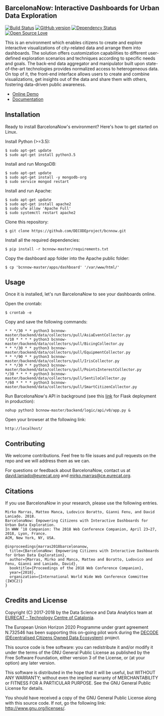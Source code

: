 ## BarcelonaNow: Interactive Dashboards for Urban Data Exploration
[![Build Status](https://travis-ci.org/pages-themes/cayman.svg?branch=master)](https://travis-ci.org/pages-themes/cayman)
[![GitHub version](https://badge.fury.io/gh/boennemann%2Fbadges.svg)](http://badge.fury.io/gh/boennemann%2Fbadges)
[![Dependency Status](https://david-dm.org/boennemann/badges.svg)](https://david-dm.org/boennemann/badges)
[![Open Source Love](https://badges.frapsoft.com/os/gpl/gpl.svg?v=102)](https://github.com/ellerbrock/open-source-badge/)

This is an environment which enables citizens to create and explore interactive visualizations of city-related data and arrange them into dashboards. The solution offers customization capabilities to different user-defined exploration scenarios and techniques according to specific needs and goals. The back-end data aggregator and manipulator built upon state-of-the-art technologies provides normalized access to heterogeneous data. On top of it, the front-end interface allows users to create and combine visualizations, get insights out of the data and share them with others, fostering data-driven public awareness. 

* [Online Demo](http://bcnnow.decodeproject.eu) 
* [Documentation](https://decodeproject.github.io/bcnnow/) 

## Installation 
Ready to install BarcelonaNow's environment? Here's how to get started on Linux.

Install Python (>=3.5):
```
$ sudo apt-get update
$ sudo apt-get install python3.5
```
Install and run MongoDB:
```
$ sudo apt-get update
$ sudo apt-get install -y mongodb-org
$ sudo service mongod restart
```
Install and run Apache:
```
$ sudo apt-get update
$ sudo apt-get install apache2
$ sudo ufw allow 'Apache Full'
$ sudo systemctl restart apache2
```
Clone this repository: 
```
$ git clone https://github.com/DECODEproject/bcnnow.git
```
Install all the required dependencies:
```
$ pip install -r bcnnow-master/requirements.txt
```
Copy the dashboard app folder into the Apache public folder:
```
$ cp 'bcnnow-master/apps/dashboard' '/var/www/html/'
```

## Usage
Once it is installed, let's run BarcelonaNow to see your dashboards online.

Open the crontab:
```
$ crontab -e
```
Copy and save the following commands:
```
* * */30 * * python3 bcnnow-master/backend/data/collectors/pull/AsiaEventCollector.py
*/10 * * * * python3 bcnnow-master/backend/data/collectors/pull/BicingCollector.py
* * */30 * * python3 bcnnow-master/backend/data/collectors/pull/EquipmentCollector.py
* * */90 * * python3 bcnnow-master/backend/data/collectors/pull/IrisCollector.py
* * */30 * * python3 bcnnow-master/backend/data/collectors/pull/PointsInterestCollector.py
*/30 * * * * python3 bcnnow-master/backend/data/collectors/pull/SentiloCollector.py
*/60 * * * * python3 bcnnow-master/backend/data/collectors/pull/SmartCitizenCollector.py
```
Run BarcelonaNow's API in background (see this [link](http://flask.pocoo.org/docs/0.12/deploying/) for Flask deployment in production):
```
nohup python3 bcnnow-master/backend/logic/api/v0/app.py &
```
Open your browser at the following link:
```
http://localhost/
```

## Contributing
We welcome contributions. Feel free to file issues and pull requests on the repo and we will address them as we can.

For questions or feedback about BarcelonaNow, contact us at [david.laniado@eurecat.org](http://) and [mirko.marras@ce.eurecat.org](http://).

## Citations
If you use BarcelonaNow in your research, please use the following entries.

```
Mirko Marras, Matteo Manca, Ludovico Boratto, Gianni Fenu, and David Laniado. 2018. 
BarcelonaNow: Empowering Citizens with Interactive Dashboards for Urban Data Exploration. 
In WWW ’18 Companion: The 2018 Web Conference Companion, April 23–27, 2018, Lyon, France. 
ACM, New York, NY, USA.
```

```
@inproceedings{marras2018barcelonanow,
  title={BarcelonaNow: Empowering Citizens with Interactive Dashboards for Urban Data Exploration},
  author={Marras, Mirko and Manca, Matteo and Boratto, Ludovico and Fenu, Gianni and Laniado, David},
  booktitle={Proceedings of the 2018 Web Conference Companion},
  year={2018},
  organization={International World Wide Web Conference Committee (IW3C2)}
}
```
## Credits and License
Copyright (C) 2017-2018 by the Data Science and Data Analytics team at [EURECAT - Technology Centre of Catalonia](https://www.decodeproject.eu/).

The European Union Horizon 2020 Programme under grant agreement N.732546 has been supporting this on-going pilot work during the [DECODE (DEcentralised Citizens Owned Data Ecosystem)](https://eurecat.org/en/) project.

This source code is free software: you can redistribute it and/or modify it under the terms of the GNU General Public License as published by the Free Software Foundation, either version 3 of the License, or (at your option) any later version.

This software is distributed in the hope that it will be useful, but WITHOUT ANY WARRANTY; without even the implied warranty of MERCHANTABILITY or FITNESS FOR A PARTICULAR PURPOSE. See the GNU General Public License for details.

You should have received a copy of the GNU General Public License along with this source code. If not, go the following link: http://www.gnu.org/licenses/.

